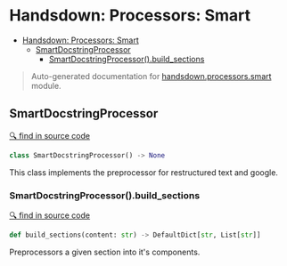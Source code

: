 # Handsdown: Processors: Smart

- [Handsdown: Processors: Smart](#handsdown-processors-smart)
  - [SmartDocstringProcessor](#smartdocstringprocessor)
    - [SmartDocstringProcessor().build_sections](#smartdocstringprocessorbuild_sections)

> Auto-generated documentation for [handsdown.processors.smart](../handsdown/processors/smart.py) module.

## SmartDocstringProcessor

[🔍 find in source code](../handsdown/processors/smart.py#L9)

```python
class SmartDocstringProcessor() -> None
```

This class implements the preprocessor for restructured text and google.

### SmartDocstringProcessor().build_sections

[🔍 find in source code](../handsdown/processors/smart.py#L22)

```python
def build_sections(content: str) -> DefaultDict[str, List[str]]
```

Preprocessors a given section into it's components.
